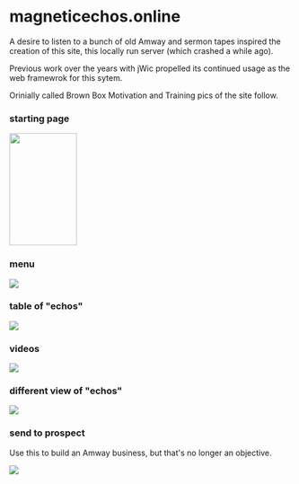 # magneticechos.online

A desire to listen to a bunch of old Amway and sermon tapes inspired the creation of this site, this locally run server (which crashed a while ago).

Previous work over the years with jWic propelled its continued usage as the web framewrok for this sytem.

Orinially called Brown Box Motivation and Training pics of the site follow.

### starting page

<img src="https://github.com/hank-greene/magneticechos.online/blob/main/00-pics/01-front-page.png?raw=true" style="width:120px ; height:200px"/>

### menu

<img src="https://github.com/hank-greene/magneticechos.online/blob/main/00-pics/02-menu.png?raw=true"/>

### table of "echos"

<img src="https://github.com/hank-greene/magneticechos.online/blob/main/00-pics/03-table.png?raw=true"/>

### videos

<img src="https://github.com/hank-greene/magneticechos.online/blob/main/00-pics/04-videos.png?raw=true"/>

### different view of "echos"

<img src="https://github.com/hank-greene/magneticechos.online/blob/main/00-pics/05-echo-list
.png?raw=true"/>

### send to prospect

Use this to build an Amway business, but that's no longer an objective.

<img src="https://github.com/hank-greene/magneticechos.online/blob/main/00-pics/06-send-to-prospect.png?raw=true"/>





